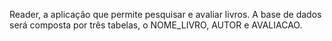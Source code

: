 Reader, a aplicação que permite pesquisar e avaliar livros.
A base de dados será composta por três tabelas, o NOME_LIVRO, AUTOR e AVALIACAO.